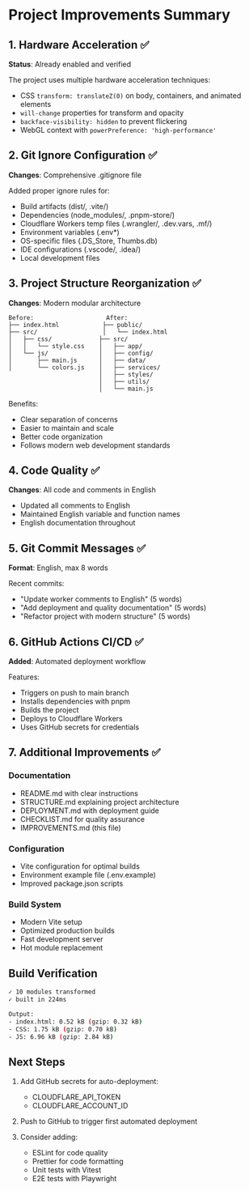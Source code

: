 # Project Improvements Summary

## 1. Hardware Acceleration ✅
**Status**: Already enabled and verified

The project uses multiple hardware acceleration techniques:
- CSS `transform: translateZ(0)` on body, containers, and animated elements
- `will-change` properties for transform and opacity
- `backface-visibility: hidden` to prevent flickering
- WebGL context with `powerPreference: 'high-performance'`

## 2. Git Ignore Configuration ✅
**Changes**: Comprehensive .gitignore file

Added proper ignore rules for:
- Build artifacts (dist/, .vite/)
- Dependencies (node_modules/, .pnpm-store/)
- Cloudflare Workers temp files (.wrangler/, .dev.vars, .mf/)
- Environment variables (.env*)
- OS-specific files (.DS_Store, Thumbs.db)
- IDE configurations (.vscode/, .idea/)
- Local development files

## 3. Project Structure Reorganization ✅
**Changes**: Modern modular architecture

```
Before:                    After:
├── index.html            ├── public/
├── src/                  │   └── index.html
│   ├── css/             ├── src/
│   │   └── style.css    │   ├── app/
│   └── js/              │   ├── config/
│       ├── main.js      │   ├── data/
│       └── colors.js    │   ├── services/
                         │   ├── styles/
                         │   ├── utils/
                         │   └── main.js
```

Benefits:
- Clear separation of concerns
- Easier to maintain and scale
- Better code organization
- Follows modern web development standards

## 4. Code Quality ✅
**Changes**: All code and comments in English

- Updated all comments to English
- Maintained English variable and function names
- English documentation throughout

## 5. Git Commit Messages ✅
**Format**: English, max 8 words

Recent commits:
- "Update worker comments to English" (5 words)
- "Add deployment and quality documentation" (5 words)
- "Refactor project with modern structure" (5 words)

## 6. GitHub Actions CI/CD ✅
**Added**: Automated deployment workflow

Features:
- Triggers on push to main branch
- Installs dependencies with pnpm
- Builds the project
- Deploys to Cloudflare Workers
- Uses GitHub secrets for credentials

## 7. Additional Improvements ✅

### Documentation
- README.md with clear instructions
- STRUCTURE.md explaining project architecture
- DEPLOYMENT.md with deployment guide
- CHECKLIST.md for quality assurance
- IMPROVEMENTS.md (this file)

### Configuration
- Vite configuration for optimal builds
- Environment example file (.env.example)
- Improved package.json scripts

### Build System
- Modern Vite setup
- Optimized production builds
- Fast development server
- Hot module replacement

## Build Verification

```bash
✓ 10 modules transformed
✓ built in 224ms

Output:
- index.html: 0.52 kB (gzip: 0.32 kB)
- CSS: 1.75 kB (gzip: 0.70 kB)
- JS: 6.96 kB (gzip: 2.84 kB)
```

## Next Steps

1. Add GitHub secrets for auto-deployment:
   - CLOUDFLARE_API_TOKEN
   - CLOUDFLARE_ACCOUNT_ID

2. Push to GitHub to trigger first automated deployment

3. Consider adding:
   - ESLint for code quality
   - Prettier for code formatting
   - Unit tests with Vitest
   - E2E tests with Playwright
